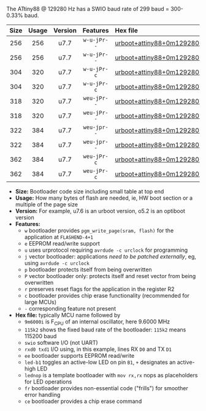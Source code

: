 The ATtiny88 @ 129280 Hz has a SWIO baud rate of 299 baud = 300-0.33% baud.

|Size|Usage|Version|Features|Hex file|
|:-:|:-:|:-:|:-:|:--|
|256|256|u7.7|`w-u-jPr--`|[urboot+attiny88+0m129280i++++0k3_swio_rxd7_txd6_led+d0.hex](https://raw.githubusercontent.com/stefanrueger/urboot.hex/main/mcus/attiny88/internal_oscillator/fint+0m129280_Hz/br++++0k3_bps/urboot+attiny88+0m129280i++++0k3_swio_rxd7_txd6_led+d0.hex)|
|256|256|u7.7|`w-u-jPr--`|[urboot+attiny88+0m129280i++++0k3_swio_rxd7_txd6_lednop.hex](https://raw.githubusercontent.com/stefanrueger/urboot.hex/main/mcus/attiny88/internal_oscillator/fint+0m129280_Hz/br++++0k3_bps/urboot+attiny88+0m129280i++++0k3_swio_rxd7_txd6_lednop.hex)|
|304|320|u7.7|`w-u-jPr-c`|[urboot+attiny88+0m129280i++++0k3_swio_rxd7_txd6_led+d0_fr_ce.hex](https://raw.githubusercontent.com/stefanrueger/urboot.hex/main/mcus/attiny88/internal_oscillator/fint+0m129280_Hz/br++++0k3_bps/urboot+attiny88+0m129280i++++0k3_swio_rxd7_txd6_led+d0_fr_ce.hex)|
|304|320|u7.7|`w-u-jPr-c`|[urboot+attiny88+0m129280i++++0k3_swio_rxd7_txd6_lednop_fr_ce.hex](https://raw.githubusercontent.com/stefanrueger/urboot.hex/main/mcus/attiny88/internal_oscillator/fint+0m129280_Hz/br++++0k3_bps/urboot+attiny88+0m129280i++++0k3_swio_rxd7_txd6_lednop_fr_ce.hex)|
|318|320|u7.7|`weu-jPr--`|[urboot+attiny88+0m129280i++++0k3_swio_rxd7_txd6_ee_led+d0.hex](https://raw.githubusercontent.com/stefanrueger/urboot.hex/main/mcus/attiny88/internal_oscillator/fint+0m129280_Hz/br++++0k3_bps/urboot+attiny88+0m129280i++++0k3_swio_rxd7_txd6_ee_led+d0.hex)|
|318|320|u7.7|`weu-jPr--`|[urboot+attiny88+0m129280i++++0k3_swio_rxd7_txd6_ee_lednop.hex](https://raw.githubusercontent.com/stefanrueger/urboot.hex/main/mcus/attiny88/internal_oscillator/fint+0m129280_Hz/br++++0k3_bps/urboot+attiny88+0m129280i++++0k3_swio_rxd7_txd6_ee_lednop.hex)|
|322|384|u7.7|`weu-jpr--`|[urboot+attiny88+0m129280i++++0k3_swio_rxd7_txd6_ee_led+d0_fr.hex](https://raw.githubusercontent.com/stefanrueger/urboot.hex/main/mcus/attiny88/internal_oscillator/fint+0m129280_Hz/br++++0k3_bps/urboot+attiny88+0m129280i++++0k3_swio_rxd7_txd6_ee_led+d0_fr.hex)|
|322|384|u7.7|`weu-jpr--`|[urboot+attiny88+0m129280i++++0k3_swio_rxd7_txd6_ee_lednop_fr.hex](https://raw.githubusercontent.com/stefanrueger/urboot.hex/main/mcus/attiny88/internal_oscillator/fint+0m129280_Hz/br++++0k3_bps/urboot+attiny88+0m129280i++++0k3_swio_rxd7_txd6_ee_lednop_fr.hex)|
|362|384|u7.7|`weu-jPr-c`|[urboot+attiny88+0m129280i++++0k3_swio_rxd7_txd6_ee_led+d0_fr_ce.hex](https://raw.githubusercontent.com/stefanrueger/urboot.hex/main/mcus/attiny88/internal_oscillator/fint+0m129280_Hz/br++++0k3_bps/urboot+attiny88+0m129280i++++0k3_swio_rxd7_txd6_ee_led+d0_fr_ce.hex)|
|362|384|u7.7|`weu-jPr-c`|[urboot+attiny88+0m129280i++++0k3_swio_rxd7_txd6_ee_lednop_fr_ce.hex](https://raw.githubusercontent.com/stefanrueger/urboot.hex/main/mcus/attiny88/internal_oscillator/fint+0m129280_Hz/br++++0k3_bps/urboot+attiny88+0m129280i++++0k3_swio_rxd7_txd6_ee_lednop_fr_ce.hex)|

- **Size:** Bootloader code size including small table at top end
- **Usage:** How many bytes of flash are needed, ie, HW boot section or a multiple of the page size
- **Version:** For example, u7.6 is an urboot version, o5.2 is an optiboot version
- **Features:**
  + `w` bootloader provides `pgm_write_page(sram, flash)` for the application at `FLASHEND-4+1`
  + `e` EEPROM read/write support
  + `u` uses urprotocol requiring `avrdude -c urclock` for programming
  + `j` vector bootloader: applications *need to be patched externally*, eg, using `avrdude -c urclock`
  + `p` bootloader protects itself from being overwritten
  + `P` vector bootloader only: protects itself and reset vector from being overwritten
  + `r` preserves reset flags for the application in the register R2
  + `c` bootloader provides chip erase functionality (recommended for large MCUs)
  + `-` corresponding feature not present
- **Hex file:** typically MCU name followed by
  + `9m6000i` is F<sub>CPU</sub> of an internal oscillator, here 9.6000 MHz
  + `115k2` shows the fixed baud rate of the bootloader: `115k2` means 115200 baud
  + `swio` software I/O (not UART)
  + `rxd0 txd1` I/O using, in this example, lines RX `D0` and TX `D1`
  + `ee` bootloader supports EEPROM read/write
  + `led-b1` toggles an active-low LED on pin `B1`, `+` designates an active-high LED
  + `lednop` is a template bootloader with `mov rx,rx` nops as placeholders for LED operations
  + `fr` bootloader provides non-essential code ("frills") for smoother error handling
  + `ce` bootloader provides a chip erase command
